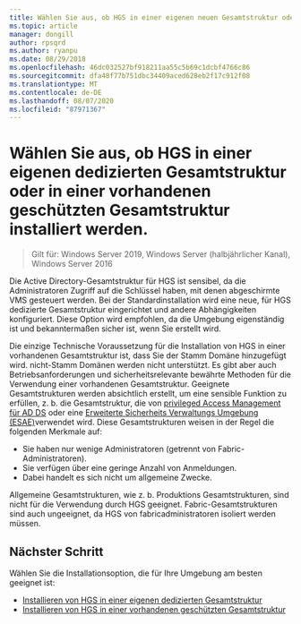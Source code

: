 ```yaml
---
title: Wählen Sie aus, ob HGS in einer eigenen neuen Gesamtstruktur oder in einer vorhandenen geschützten Gesamtstruktur installiert werden sollen.
ms.topic: article
manager: dongill
author: rpsqrd
ms.author: ryanpu
ms.date: 08/29/2018
ms.openlocfilehash: 46dc032527bf918211aa55c5b69c1dcbf4766c86
ms.sourcegitcommit: dfa48f77b751dbc34409aced628eb2f17c912f08
ms.translationtype: MT
ms.contentlocale: de-DE
ms.lasthandoff: 08/07/2020
ms.locfileid: "87971367"
---
```

# <a name="choose-whether-to-install-hgs-in-its-own-dedicated-forest-or-in-an-existing-bastion-forest"></a>Wählen Sie aus, ob HGS in einer eigenen dedizierten Gesamtstruktur oder in einer vorhandenen geschützten Gesamtstruktur installiert werden.

>Gilt für: Windows Server 2019, Windows Server (halbjährlicher Kanal), Windows Server 2016


Die Active Directory-Gesamtstruktur für HGS ist sensibel, da die Administratoren Zugriff auf die Schlüssel haben, mit denen abgeschirmte VMS gesteuert werden.
Bei der Standardinstallation wird eine neue, für HGS dedizierte Gesamtstruktur eingerichtet und andere Abhängigkeiten konfiguriert.
Diese Option wird empfohlen, da die Umgebung eigenständig ist und bekanntermaßen sicher ist, wenn Sie erstellt wird.

Die einzige Technische Voraussetzung für die Installation von HGS in einer vorhandenen Gesamtstruktur ist, dass Sie der Stamm Domäne hinzugefügt wird. nicht-Stamm Domänen werden nicht unterstützt. Es gibt aber auch Betriebsanforderungen und sicherheitsrelevante bewährte Methoden für die Verwendung einer vorhandenen Gesamtstruktur.
Geeignete Gesamtstrukturen werden absichtlich erstellt, um eine sensible Funktion zu erfüllen, z. b. die Gesamtstruktur, die von [privileged Access Management für AD DS](https://docs.microsoft.com/microsoft-identity-manager/pam/privileged-identity-management-for-active-directory-domain-services) oder eine [Erweiterte Sicherheits Verwaltungs Umgebung (ESAE)](https://technet.microsoft.com/windows-server-docs/security/securing-privileged-access/securing-privileged-access-reference-material#ESAE_BM)verwendet wird.
Diese Gesamtstrukturen weisen in der Regel die folgenden Merkmale auf:

- Sie haben nur wenige Administratoren (getrennt von Fabric-Administratoren).
- Sie verfügen über eine geringe Anzahl von Anmeldungen.
- Dabei handelt es sich nicht um allgemeine Zwecke.

Allgemeine Gesamtstrukturen, wie z. b. Produktions Gesamtstrukturen, sind nicht für die Verwendung durch HGS geeignet.
Fabric-Gesamtstrukturen sind auch ungeeignet, da HGS von fabricadministratoren isoliert werden müssen.

## <a name="next-step"></a>Nächster Schritt

Wählen Sie die Installationsoption, die für Ihre Umgebung am besten geeignet ist:

- [Installieren von HGS in einer eigenen dedizierten Gesamtstruktur](guarded-fabric-install-hgs-default.md)
- [Installieren von HGS in einer vorhandenen geschützten Gesamtstruktur](guarded-fabric-install-hgs-in-a-bastion-forest.md)


